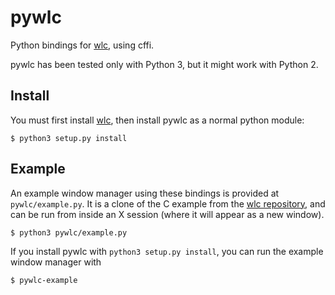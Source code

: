
pywlc
====

Python bindings for [wlc](https://github.com/Cloudef/wlc), using cffi.

pywlc has been tested only with Python 3, but it might work with Python 2.

Install
-------

You must first install [wlc](https://github.com/Cloudef/wlc), then
install pywlc as a normal python module:

    $ python3 setup.py install

Example
-------

An example window manager using these bindings is provided at
`pywlc/example.py`. It is a clone of the C example from
the
[wlc repository](https://github.com/Cloudef/wlc/blob/master/example/example.c),
and can be run from inside an X session (where it will appear as a new
window).

    $ python3 pywlc/example.py

If you install pywlc with `python3 setup.py install`, you can run the
example window manager with 

    $ pywlc-example
